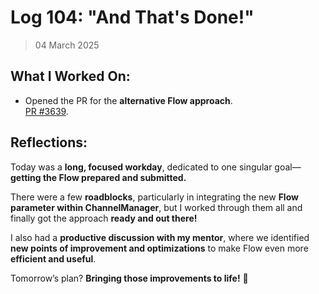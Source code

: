 # Log 104: "And That's Done!"

> 04 March 2025

## What I Worked On:

- Opened the PR for the **alternative Flow approach**.  
  [PR #3639](https://github.com/lightningdevkit/rust-lightning/pull/3639).

## Reflections:

Today was a **long, focused workday**, dedicated to one singular goal—**getting
the Flow prepared and submitted.**

There were a few **roadblocks**, particularly in integrating the new **Flow
parameter within ChannelManager**, but I worked through them all and finally got
the approach **ready and out there!**

I also had a **productive discussion with my mentor**, where we identified **new
points of improvement and optimizations** to make Flow even more **efficient and
useful**.

Tomorrow’s plan? **Bringing those improvements to life!** 🌟
